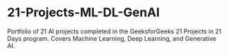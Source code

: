 # 21-Projects-ML-DL-GenAI
Portfolio of 21 AI projects completed in the GeeksforGeeks 21 Projects in 21 Days program. Covers Machine Learning, Deep Learning, and Generative AI.

